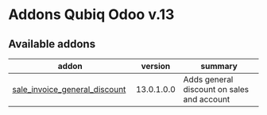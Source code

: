 Addons Qubiq Odoo v.13
======================

[//]: # (addons)

Available addons
----------------
addon | version | summary
--- | --- | ---
[sale_invoice_general_discount](sale_invoice_general_discount/) | 13.0.1.0.0 | Adds general discount on sales and account

[//]: # (end addons)
